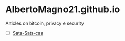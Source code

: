 # AlbertoMagno21.github.io
Articles on bitcoin, privacy e security

- [ ] [Sats-Sats-cas](https://github.com/AlbertoMagno21/Bisquit_not_cookie/blob/Privacy/Sats-Sats-car.md)

